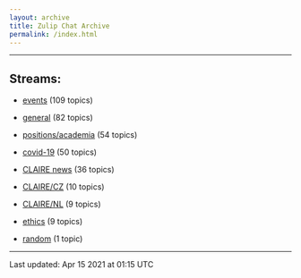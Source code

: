 ```yaml
---
layout: archive
title: Zulip Chat Archive
permalink: /index.html
---
```


---

## Streams:

* [events](stream/201207-events/index.html) (109 topics)

* [general](stream/201199-general/index.html) (82 topics)

* [positions/academia](stream/203258-positions/academia/index.html) (54 topics)

* [covid-19](stream/226112-covid-19/index.html) (50 topics)

* [CLAIRE news](stream/201957-CLAIRE-news/index.html) (36 topics)

* [CLAIRE/CZ](stream/203399-CLAIRE/CZ/index.html) (10 topics)

* [CLAIRE/NL](stream/203255-CLAIRE/NL/index.html) (9 topics)

* [ethics](stream/228366-ethics/index.html) (9 topics)

* [random](stream/202125-random/index.html) (1 topic)

<hr><p>Last updated: Apr 15 2021 at 01:15 UTC</p>